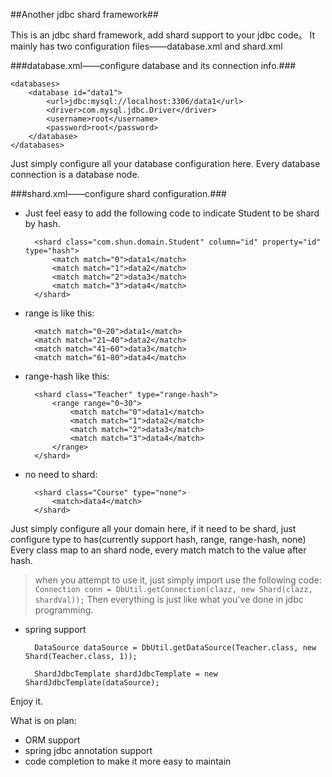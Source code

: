 ##Another jdbc shard framework##

This is an jdbc shard framework, add shard support to your jdbc code。
It mainly has two configuration files——database.xml and shard.xml

###database.xml——configure database and its connection info.###

    <databases>
        <database id="data1">
            <url>jdbc:mysql://localhost:3306/data1</url>
            <driver>com.mysql.jdbc.Driver</driver>
            <username>root</username>
            <password>root</password>
        </database>
    </databases>

Just simply configure all your database configuration here.
Every database connection is a database node.

###shard.xml——configure shard configuration.###

+ Just feel easy to add the following code to indicate Student to be shard by hash.

        <shard class="com.shun.domain.Student" column="id" property="id" type="hash">
            <match match="0">data1</match>
            <match match="1">data2</match>
            <match match="2">data3</match>
            <match match="3">data4</match>
        </shard>

+ range is like this:

        <match match="0~20">data1</match>
        <match match="21~40">data2</match>
        <match match="41~60">data3</match>
        <match match="61~80">data4</match>

+ range-hash like this:

        <shard class="Teacher" type="range-hash">
            <range range="0~30">
                <match match="0">data1</match>
                <match match="1">data2</match>
                <match match="2">data3</match>
                <match match="3">data4</match>
            </range>
        </shard>

+ no need to shard:

        <shard class="Course" type="none">
            <match>data4</match>
        </shard>

Just simply configure all your domain here, if it need to be shard, just configure type to has(currently support hash, range, range-hash, none)
Every class map to an shard node, every match match to the value after hash.

> when you attempt to use it, just simply import use the following code:
```Connection conn = DbUtil.getConnection(clazz, new Shard(clazz, shardVal));```
Then everything is just like what you've done in jdbc programming.

+ spring support

		DataSource dataSource = DbUtil.getDataSource(Teacher.class, new Shard(Teacher.class, 1));
	
	    ShardJdbcTemplate shardJdbcTemplate = new ShardJdbcTemplate(dataSource);

Enjoy it.

What is on plan:

+ ORM support
+ spring jdbc annotation support
+ code completion to make it more easy to maintain